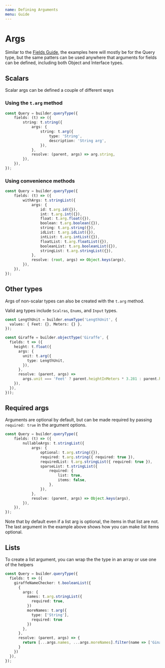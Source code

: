```yaml
---
name: Defining Arguments
menu: Guide
---
```


# Args

Similar to the [Fields Guide](fields.md), the examples here will mostly be for the Query type, but the same patters can be used anywhere that arguments for fields can be defined, including both Object and Interface types.

## Scalars

Scalar args can be defined a couple of different ways

### Using  the `t.arg` method

```typescript
const Query = builder.queryType({
    fields: (t) => ({
        string: t.string({
            args: {
                string: t.arg({
                    type: 'String',
                    description: 'String arg',
                }),
            },
            resolve: (parent, args) => arg.string,
        }),
    }),
});
```

### Using convenience methods

```typescript
const Query = builder.queryType({
    fields: (t) => ({
        withArgs: t.stringList({
            args: {
                id: t.arg.id({}),
                int: t.arg.int({}),
                float: t.arg.float({}),
                boolean: t.arg.boolean({}),
                string: t.arg.string({}),
                idList: t.arg.idList({}),
                intList: t.arg.intList({}),
                floatList: t.arg.floatList({}),
                booleanList: t.arg.booleanList({}),
                stringList: t.arg.stringList({}),
            },
            resolve: (root, args) => Object.keys(args),
        }),
    }),
});
```

## Other types

Args of non-scalar types can also be created with the `t.arg` method.

Valid arg types include `Scalras`, `Enums`, and `Input` types.

```typescript
const LengthUnit = builder.enumType('LengthUnit', {
  values: { Feet: {}, Meters: {} },
});

const Giraffe = builder.objectType('Giraffe', {
  fields: t => ({
    height: t.float({
      args: {
        unit: t.arg({
          type: LengthUnit,
        }),
      },
      resolve: (parent, args) =>
        args.unit === 'Feet' ? parent.heightInMeters * 3.281 : parent.heightInMeters,
    }),
  }),
}));
```

## Required args

Arguments are optional by default, but can be made required by passing `required: true` in the argument options.

```typescript
const Query = builder.queryType({
    fields: (t) => ({
        nullableArgs: t.stringList({
            args: {
                optional: t.arg.string({}),
                required: t.arg.string({ required: true }),
                requiredList: t.arg.stringList({ required: true }),
                sparseList: t.stringList({
                    required: {
                        list: true,
                        items: false,
                    },
                }),
            },
            resolve: (parent, args) => Object.keys(args),
        }),
    }),
});
```

Note that by default even if a list arg is optional, the items in that list are not. The last argument in the example above shows how you can make list items optional.

## Lists

To create a list argument, you can wrap the the type in an array or use one of the helpers

```typescript
const Query = builder.queryType({
  fields: t => ({
    giraffeNameChecker: t.booleanList({
      {
        args: {
          names: t.arg.stringList({
            required: true,
          })
          moreNames: t.arg({
            type: ['String'],
            required: true
          })
        },
      },
      resolve: (parent, args) => {
        return [...args.names, ...args.moreNames].filter(name => ['Gina', 'James'].includes(name)),
      }
    })
  }),
});
```

